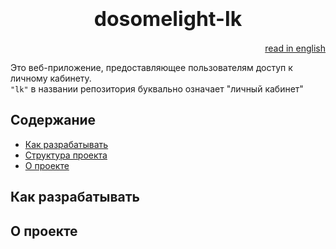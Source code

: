 # <div style='font-size:32px' align="center">dosomelight-lk</div>

[<div align="right">read in english</div>](./README.RU.md)

Это веб-приложение, предоставляющее пользователям доступ к личному кабинету.
\
`"lk"` в названии репозитория буквально означает "личный кабинет"

## Содержание

- [Как разрабатывать](#как-разрабатывать)
- [Структура проекта](./docs/project-structure.ru.md)
- [О проекте](#о-проекте)

## Как разрабатывать

## О проекте
